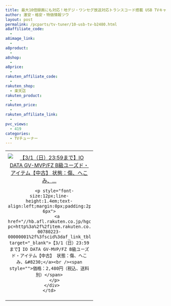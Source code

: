 ```yaml
---
title: 最大10倍録画にも対応！地デジ・ワンセグ放送対応トランスコード搭載 USB TVキャプチャー B級ユーズド激安特価2,480円！19時から！
author: 激安・格安・特価情報ツウ
layout: post
permalink: /pcparts/tv-tuner/10-usb-tv-b2480.html
a8affiliate_code:
  -
a8image_link:
  -
a8product:
  -
a8shop:
  -
a8price:
  -
rakuten_affiliate_code:
  -
rakuten_shop:
  - 楽天店
rakuten_product:
  -
rakuten_price:
  -
rakuten_affiliate_link:
  -
pvc_views:
  - 419
categories:
  - TVチューナー
---
```

<table border="0" cellpadding="0" cellspacing="0">
  <tr>
    <td valign="top">
      <div style="border:1px none;margin:0px;padding:6px 0px;width:260px;text-align:center;float:left">
        <a href="//hb.afl.rakuten.co.jp/hgc/0a708d69.b8a87d02.0a708d6a.55a4c12c/?pc=http%3a%2f%2fitem.rakuten.co.jp%2fioplaza%2f3300-00780223-00000001%2f%3fscid%3daf_link_tbl&m=http%3a%2f%2fm.rakuten.co.jp%2fioplaza%2fi%2f10259374%2f" target="_blank"><img src="//hbb.afl.rakuten.co.jp/hgb/?pc=http%3a%2f%2fthumbnail.image.rakuten.co.jp%2f%400_mall%2fioplaza%2fcabinet%2fused03%2fgvmvpfz.jpg%3f_ex%3d240x240&m=http%3a%2f%2fthumbnail.image.rakuten.co.jp%2f%400_mall%2fioplaza%2fcabinet%2fused03%2fgvmvpfz.jpg" alt="【3/1（日）23:59まで】IO DATA GV-MVP/FZ B級ユーズド・アイテム【中古】 状態：傷、へこみ、..." border="0" style="margin:0px;padding:0px" /></a>

        <p style="font-size:12px;line-height:1.4em;text-align:left;margin:0px;padding:2px 6px">
          <a href="//hb.afl.rakuten.co.jp/hgc/0a708d69.b8a87d02.0a708d6a.55a4c12c/?pc=http%3a%2f%2fitem.rakuten.co.jp%2fioplaza%2f3300-00780223-00000001%2f%3fscid%3daf_link_tbl&m=http%3a%2f%2fm.rakuten.co.jp%2fioplaza%2fi%2f10259374%2f" target="_blank">【3/1（日）23:59まで】IO DATA GV-MVP/FZ B級ユーズド・アイテム【中古】 状態：傷、へこみ、&#8230;</a><br /><span style="">価格：2,480円（税込、送料別）</span>
        </p>
      </div>
    </td>
  </tr>
</table>